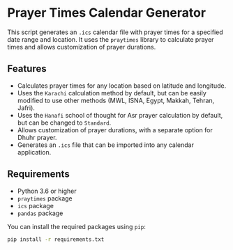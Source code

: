 # Prayer Times Calendar Generator

This script generates an `.ics` calendar file with prayer times for a specified date range and location. It uses the `praytimes` library to calculate prayer times and allows customization of prayer durations.

## Features

- Calculates prayer times for any location based on latitude and longitude.
- Uses the `Karachi` calculation method by default, but can be easily modified to use other methods (MWL, ISNA, Egypt, Makkah, Tehran, Jafri).
- Uses the `Hanafi` school of thought for Asr prayer calculation by default, but can be changed to `Standard`.
- Allows customization of prayer durations, with a separate option for Dhuhr prayer.
- Generates an `.ics` file that can be imported into any calendar application.

## Requirements

- Python 3.6 or higher
- `praytimes` package
- `ics` package
- `pandas` package

You can install the required packages using `pip`:

```bash
pip install -r requirements.txt